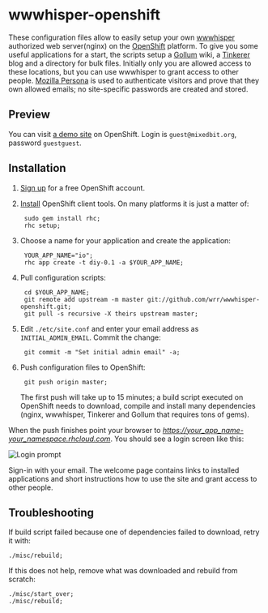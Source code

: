 wwwhisper-openshift
===================

These configuration files allow to easily setup your own
[wwwhisper](https://github.com/wrr/wwwhisper) authorized web
server(nginx) on the [OpenShift](https://openshift.redhat.com/app/)
platform. To give you some useful applications for a start, the
scripts setup a [Gollum](https://github.com/github/gollum) wiki, a
[Tinkerer](http://tinkerer.me/) blog and a directory for bulk
files. Initially only you are allowed access to these locations, but
you can use wwwhisper to grant access to other people. [Mozilla
Persona](https://login.persona.org/about) is used to authenticate
visitors and prove that they own allowed emails; no site-specific
passwords are created and stored.

Preview
-------
You can visit [a demo site](https://io-mixedbit.rhcloud.com/) on
OpenShift. Login is `guest@mixedbit.org`, password `guestguest`.

Installation
------------

1. [Sign up](https://openshift.redhat.com/app/) for a free OpenShift account.

2. [Install](https://openshift.redhat.com/community/get-started)
   OpenShift client tools. On many platforms it is just a matter of:

        sudo gem install rhc;
        rhc setup;

3. Choose a name for your application and create the application:

        YOUR_APP_NAME="io";
        rhc app create -t diy-0.1 -a $YOUR_APP_NAME;

4. Pull configuration scripts:

        cd $YOUR_APP_NAME;
        git remote add upstream -m master git://github.com/wrr/wwwhisper-openshift.git;
        git pull -s recursive -X theirs upstream master;

5. Edit `./etc/site.conf` and enter your email address as
   `INITIAL_ADMIN_EMAIL`. Commit the change:

        git commit -m "Set initial admin email" -a;

6. Push configuration files to OpenShift:

        git push origin master;

   The first push will take up to 15 minutes; a build script executed
   on OpenShift needs to download, compile and install many
   dependencies (nginx, wwwhisper, Tinkerer and Gollum that requires
   tons of gems).


When the push finishes point your browser to
*https://your_app_name-your_namespace.rhcloud.com*. You should see
a login screen like this:

![Login prompt](https://raw.github.com/wrr/www/master/mixedbit.org/wwwhisper_screens/login_required.png)

Sign-in with your email. The welcome page contains links to installed
applications and short instructions how to use the site and grant
access to other people.

Troubleshooting
---------------

If build script failed because one of dependencies failed to download,
retry it with:

    ./misc/rebuild;

If this does not help, remove what was downloaded and rebuild from scratch:

    ./misc/start_over;
    ./misc/rebuild;
